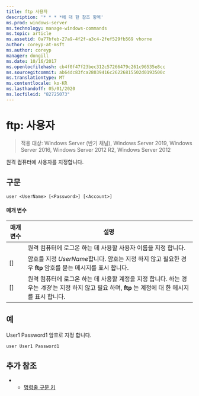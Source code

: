 ```yaml
---
title: ftp 사용자
description: '* * * *에 대 한 참조 항목'
ms.prod: windows-server
ms.technology: manage-windows-commands
ms.topic: article
ms.assetid: 0a77bfeb-27a9-4f2f-a3c4-2fef529fb569 vhorne
author: coreyp-at-msft
ms.author: coreyp
manager: dongill
ms.date: 10/16/2017
ms.openlocfilehash: cb4f0f47f23bec312c57266479c261c96535e8cc
ms.sourcegitcommit: ab64dc83fca28039416c26226815502d0193500c
ms.translationtype: MT
ms.contentlocale: ko-KR
ms.lasthandoff: 05/01/2020
ms.locfileid: "82725073"
---
```

# <a name="ftp-user"></a>ftp: 사용자

> 적용 대상: Windows Server (반기 채널), Windows Server 2019, Windows Server 2016, Windows Server 2012 R2, Windows Server 2012

원격 컴퓨터에 사용자를 지정합니다.   
## <a name="syntax"></a>구문  
```  
user <UserName> [<Password>] [<Account>]  
```  
#### <a name="parameters"></a>매개 변수  

|  매개 변수   |                                                                      설명                                                                      |
|--------------|-------------------------------------------------------------------------------------------------------------------------------------------------------|
|  <UserName>  |                                          원격 컴퓨터에 로그온 하는 데 사용할 사용자 이름을 지정 합니다.                                           |
| [<Password>] |               암호를 지정 *UserName*합니다. 암호는 지정 하지 않고 필요한 경우  **ftp** 암호를 묻는 메시지를 표시 합니다.               |
| [<Account>]  | 원격 컴퓨터에 로그온 하는 데 사용할 계정을 지정 합니다. 하는 경우는 *계정* 는 지정 하지 않고 필요 하며,  **ftp** 는 계정에 대 한 메시지를 표시 합니다. |

## <a name="examples"></a>예  
User1 Password1 암호로 지정 합니다.  
```  
user User1 Password1  
```  
## <a name="additional-references"></a>추가 참조  
-   - [명령줄 구문 키](command-line-syntax-key.md)  
